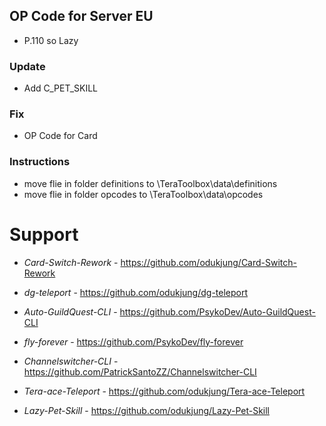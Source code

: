 ## OP Code for Server EU 
- P.110 so Lazy

### Update
- Add C_PET_SKILL

### Fix
- OP Code for Card

### Instructions
* move flie in folder definitions to \TeraToolbox\data\definitions
* move flie in folder opcodes to \TeraToolbox\data\opcodes

# Support
- *Card-Switch-Rework* - https://github.com/odukjung/Card-Switch-Rework

- *dg-teleport* - https://github.com/odukjung/dg-teleport

- *Auto-GuildQuest-CLI* - https://github.com/PsykoDev/Auto-GuildQuest-CLI

- *fly-forever* - https://github.com/PsykoDev/fly-forever

- *Channelswitcher-CLI* - https://github.com/PatrickSantoZZ/Channelswitcher-CLI

- *Tera-ace-Teleport* - https://github.com/odukjung/Tera-ace-Teleport

- *Lazy-Pet-Skill* - https://github.com/odukjung/Lazy-Pet-Skill
